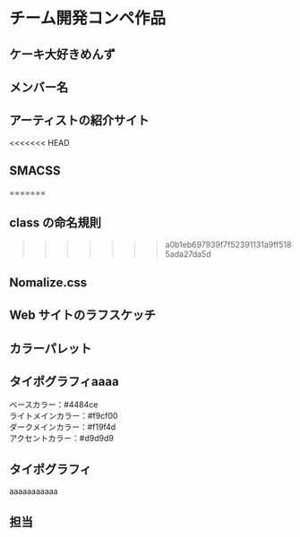 # チーム開発コンペ作品

## ケーキ大好きめんず

## メンバー名 

## アーティストの紹介サイト

<<<<<<< HEAD
## SMACSS
=======
## 
## class の命名規則
>>>>>>> a0b1eb697939f7f52391131a9ff5185ada27da5d

## Nomalize.css

## Web サイトのラフスケッチ

## カラーパレット

## タイポグラフィaaaa
ベースカラー：#4484ce<br>
ライトメインカラー：#f9cf00<br>
ダークメインカラー：#f19f4d<br>
アクセントカラー：#d9d9d9<br>

## タイポグラフィ
aaaaaaaaaaa

## 担当
